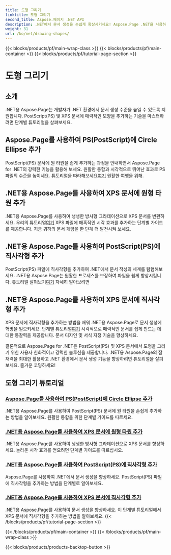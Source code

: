 ```yaml
---
title: 도형 그리기
linktitle: 도형 그리기
second_title: Aspose.페이지 .NET API
description: .NET에서 문서 생성을 손쉽게 향상시키세요! Aspose.Page .NET을 사용하여 PS(PostScript)에 원, 타원 및 직사각형을 추가하는 방법에 대한 단계별 튜토리얼을 알아보세요.
weight: 31
url: /ko/net/drawing-shapes/
---
```


{{< blocks/products/pf/main-wrap-class >}}
{{< blocks/products/pf/main-container >}}
{{< blocks/products/pf/tutorial-page-section >}}

# 도형 그리기

## 소개

.NET용 Aspose.Page는 개발자가 .NET 환경에서 문서 생성 수준을 높일 수 있도록 지원합니다. PostScript(PS) 및 XPS 문서에 매력적인 모양을 추가하는 기술을 마스터하려면 단계별 튜토리얼을 살펴보세요.

## Aspose.Page를 사용하여 PS(PostScript)에 Circle Ellipse 추가
PostScript(PS) 문서에 원 타원을 쉽게 추가하는 과정을 안내하면서 Aspose.Page for .NET의 강력한 기능을 활용해 보세요. 원활한 통합과 시각적으로 뛰어난 효과로 PS 파일의 수준을 높이세요. 튜토리얼을 따라해보세요[여기](./add-circle-ellipse-to-postscript-ps/) 원활한 여행을 위해.

## .NET용 Aspose.Page를 사용하여 XPS 문서에 원형 타원 추가
 .NET용 Aspose.Page를 사용하여 생생한 방사형 그라데이션으로 XPS 문서를 변환하세요. 우리의 튜토리얼[여기](./add-circle-ellipse-to-xps-document/) XPS 파일에 매혹적인 시각 효과를 추가하는 단계별 가이드를 제공합니다. 지금 귀하의 문서 게임을 한 단계 더 발전시켜 보세요.

## .NET용 Aspose.Page를 사용하여 PostScript(PS)에 직사각형 추가
 PostScript(PS) 파일에 직사각형을 추가하여 .NET에서 문서 작성의 세계를 탐험해보세요. .NET용 Aspose.Page는 원활한 프로세스를 보장하여 파일을 쉽게 향상시킵니다. 튜토리얼 살펴보기[여기](./add-rectangle-to-postscript-ps/) 자세히 알아보려면

## .NET용 Aspose.Page를 사용하여 XPS 문서에 직사각형 추가
XPS 문서에 직사각형을 추가하는 방법을 배워 .NET용 Aspose.Page로 문서 생성에 혁명을 일으키세요. 단계별 튜토리얼[여기](./add-rectangle-to-xps-document/) 시각적으로 매력적인 문서를 쉽게 만드는 데 대한 통찰력을 제공합니다. 문서 디자인 및 서식 지정 기술을 향상하세요.

결론적으로 Aspose.Page for .NET은 PostScript(PS) 및 XPS 문서에서 도형을 그리기 위한 사용자 친화적이고 강력한 솔루션을 제공합니다. .NET용 Aspose.Page의 잠재력을 최대한 활용하고 .NET 환경에서 문서 생성 기능을 향상하려면 튜토리얼을 살펴보세요. 즐거운 코딩하세요!
## 도형 그리기 튜토리얼
### [Aspose.Page를 사용하여 PS(PostScript)에 Circle Ellipse 추가](./add-circle-ellipse-to-postscript-ps/)
.NET용 Aspose.Page를 사용하여 PostScript(PS) 문서에 원 타원을 손쉽게 추가하는 방법을 알아보세요. 원활한 통합을 위한 단계별 가이드를 따르세요.
### [.NET용 Aspose.Page를 사용하여 XPS 문서에 원형 타원 추가](./add-circle-ellipse-to-xps-document/)
.NET용 Aspose.Page를 사용하여 생생한 방사형 그라데이션으로 XPS 문서를 향상하세요. 놀라운 시각 효과를 얻으려면 단계별 가이드를 따르십시오.
### [.NET용 Aspose.Page를 사용하여 PostScript(PS)에 직사각형 추가](./add-rectangle-to-postscript-ps/)
Aspose.Page를 사용하여 .NET에서 문서 생성을 향상하세요. PostScript(PS) 파일에 직사각형을 추가하는 방법을 단계별로 알아보세요.
### [.NET용 Aspose.Page를 사용하여 XPS 문서에 직사각형 추가](./add-rectangle-to-xps-document/)
.NET용 Aspose.Page를 사용하여 문서 생성을 향상하세요. 이 단계별 튜토리얼에서 XPS 문서에 직사각형을 추가하는 방법을 알아보세요.
{{< /blocks/products/pf/tutorial-page-section >}}

{{< /blocks/products/pf/main-container >}}
{{< /blocks/products/pf/main-wrap-class >}}

{{< blocks/products/products-backtop-button >}}
